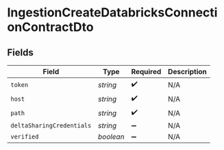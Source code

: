 # IngestionCreateDatabricksConnectionContractDto


## Fields

| Field                     | Type                      | Required                  | Description               |
| ------------------------- | ------------------------- | ------------------------- | ------------------------- |
| `token`                   | *string*                  | :heavy_check_mark:        | N/A                       |
| `host`                    | *string*                  | :heavy_check_mark:        | N/A                       |
| `path`                    | *string*                  | :heavy_check_mark:        | N/A                       |
| `deltaSharingCredentials` | *string*                  | :heavy_minus_sign:        | N/A                       |
| `verified`                | *boolean*                 | :heavy_minus_sign:        | N/A                       |